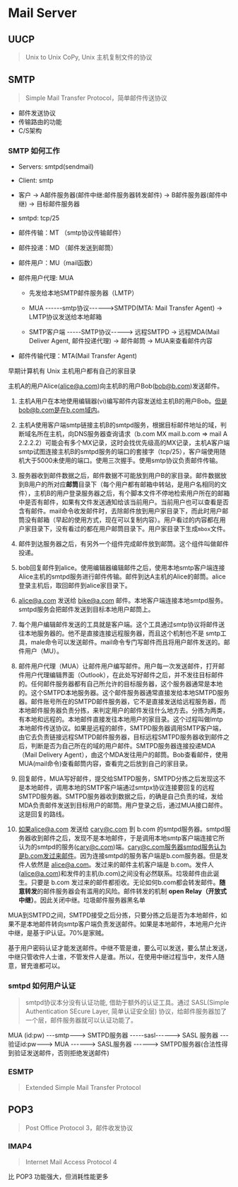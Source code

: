 # Mail Server

## UUCP

> Unix to Unix CoPy, Unix 主机复制文件的协议

## SMTP

> Simple Mail Transfer Protocol，简单邮件传送协议

- 邮件发送协议
- 传输路由的功能
- C/S架构

### SMTP 如何工作

- Servers: smtpd(sendmail)
- Client: smtp

- 客户 -> A邮件服务器(邮件中继:邮件服务器转发邮件) -> B邮件服务器(邮件中继) -> 目标邮件服务器

- smtpd: tcp/25

- 邮件传输：MT （smtp协议传输邮件）
- 邮件投递：MD （邮件发送到邮筒）
- 邮件用户：MU（mail函数）
- 邮件用户代理: MUA
  - 先发给本地SMTP邮件服务器（LMTP）
  - MUA ------smtp协议------>SMTPD(MTA: Mail Transfer Agent) -> LMTP协议发送给本地邮箱
  
  - SMTP客户端 -----SMTP协议-----> 远程SMTPD -> 远程MDA(Mail Deliver Agent, 邮件投递代理) -> 邮件邮筒 -> MUA来查看邮件内容

- 邮件传输代理：MTA(Mail Transfer Agent)

早期计算机有 Unix 主机用户都有自己的家目录

主机A的用户Alice(alice@a.com)向主机B的用户Bob(bob@b.com)发送邮件。

1. 主机A用户在本地使用编辑器(vi)编写邮件内容发送给主机B的用户Bob。但是bob@b.com是在b.com域内。

2. 主机A使用客户端smtp链接主机B的smtpd服务，根据目标邮件地址的域，判断域名所在主机，向DNS服务器查询请求（b.com MX mail.b.com => mail A 2.2.2.2）可能会有多个MX记录，这时会找优先级高的MX记录，主机A客户端smtp试图连接主机B的smtpd服务的端口的套接字（tcp/25），客户端使用随机大于5000未使用的端口。使用三次握手。使用smtp协议负责邮件传输。

3. 服务器收到邮件数据之后，邮件数据不可能放到用户B的家目录。邮件数据放到B用户的所对应**邮筒**目录下（每个用户都有邮箱中转站，是用户名相同的文件），主机B的用户登录服务器之后，有个脚本文件不停地检索用户所在的邮箱中是否有邮件，如果有文件发送通知给该当前用户。当前用户也可以查看是否含有邮件。mail命令收发邮件时，去除邮件放到用户家目录下，而此时用户邮筒没有邮箱（早起的使用方式，现在可以复制内容）。用户看过的内容都在用户家目录下，没有看过的都在用户邮筒目录下。用户家目录下生成`mbox`文件。

4. 邮件到达服务器之后，有另外一个组件完成邮件放到邮筒。这个组件叫做邮件投递。

5. bob回复邮件到alice。使用编辑器编辑邮件之后，使用本地smtp客户端连接Alice主机的smtpd服务进行邮件传输。邮件到达A主机的Alice的邮筒。alice登录主机后，取回邮件到alice家目录下。

6. alice@a.com 发送给 bike@a.com 邮件。本地客户端连接本地smtpd服务。smtpd服务会把邮件发送到目标本地用户邮筒上。

7. 每个用户编辑邮件发送的工具就是客户端。这个工具通过smtp协议将邮件送往本地服务器的。他不是直接连接远程服务器，而且这个机制也不是 smtp工具，male命令可以发送邮件。mail命令专门写邮件而且将用户邮件发送的。邮件用户（MU）。

8. 邮件用户代理（MUA）让邮件用户编写邮件。用户每一次发送邮件，打开邮件用户代理编辑界面（Outlook），在此处写好邮件之后，并不发往目标邮件的。任何邮件服务器都有自己所允许的目标服务器，这个服务器通常是本地的。这个SMTPD本地服务器。这个邮件服务器通常直接发给本地SMTPD服务器。邮件账号所在的SMTPD邮件服务器，它不是直接发送给远程服务器，而本地邮件服务器负责分拣，来判定用户的邮件发往什么地方去。分拣为两类，有本地和远程的。本地邮件直接发往本地用户的家目录。这个过程叫做lmtp 本地邮件传送协议。如果是远程的邮件，SMTPD服务器调用SMTP客户端，由它去负责链接远程SMTPD邮件服务器，目标远程SMTPD服务器收到邮件之后，判断是否为自己所在的域的用户邮件。SMTPD服务器连接投递MDA（Mail Delivery Agent），由这个MDA发往用户的邮筒。Bob查看邮件，使用MUA(mail命令)查看邮筒内容，查看完之后放到自己的家目录。

9. 回复邮件，MUA写好邮件，提交给SMTPD服务，SMTPD分拣之后发现这不是本地邮件，调用本地的SMTP客户端通过smtpx协议连接要回复的远程SMTPD服务器。SMTPD服务器收到数据之后，的确是自己负责的域，发给MDA负责邮件发送到目标用户的邮筒。用户登录之后，通过MUA接口邮件。这是回复的路线。

10. 如果alice@a.com 发送给 cary@c.com 到 b.com 的smtpd服务器。smtpd服务器收到邮件之后，发现不是本地邮件，于是调用本地smtp客户端连接它所认为的smtpd的服务(cary@c.com)端。cary@c.com服务器smtpd服务认为是b.com发过来邮件。因为连接smtpd的服务客户端是b.com服务器。但是发件人依然是 alice@a.com。发过来的邮件主机客户端是 b.com。发件人(alice@a.com)和发件的主机(b.com)之间没有必然联系。垃圾邮件由此诞生。只要是 b.com 发过来的邮件都拒收。无论如何b.com都会转发邮件。**随意转发**的邮件服务器会有滥用的风险。邮件转发的机制 **open Relay（开放式中继）**。因此关闭中继。垃圾邮件服务器黑名单

MUA到SMTPD之间，SMTPD接受之后分拣，只要分拣之后是否为本地邮件，如果不是本地邮件转向smtp客户端负责发送邮件。如果是本地邮件，本地用户允许中继，是基于IP认证。70%是家贼。

基于用户密码认证才能发送邮件。中继不管是谁，要么可以发送，要么禁止发送，中继只管收件人士谁，不管发件人是谁。所以，在使用中继过程当中，发件人随意，冒充谁都可以。

### smtpd 如何用户认证

> smtpd协议本分没有认证功能, 借助于额外的认证工具。通过 SASL(Simple Authentication SEcure Layer, 简单认证安全层) 协议，给邮件服务器加了一个层，邮件服务器就可以认证功能了。

MUA (id:pw) ---smtp---> SMTPD服务器 -----sasl------> SASL 服务器 ---验证id:pw---> MUA ------> SASL服务器 ------> SMTPD服务器(合法性得到验证发送邮件，否则拒绝发送邮件)

### ESMTP

> Extended Simple Mail Transfer Protocol

## POP3

> Post Office Protocol 3，邮件收发协议

### IMAP4

> Internet Mail Access Protocol 4

比 POP3 功能强大，但消耗性能更多



